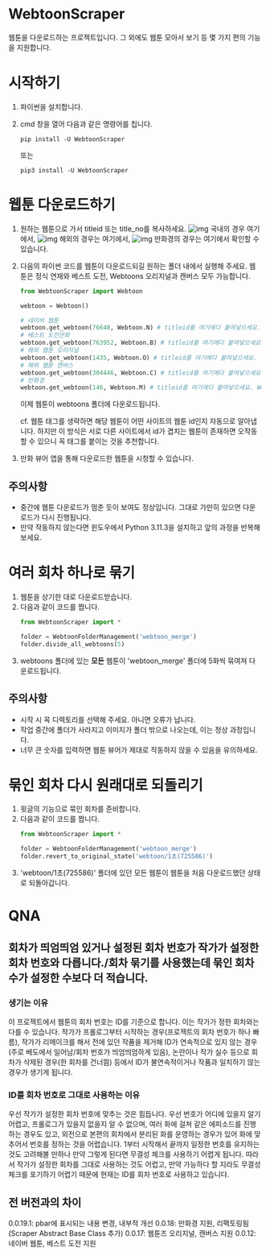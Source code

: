# WebtoonScraper

웹툰을 다운로드하는 프로젝트입니다. 그 외에도 웹툰 모아서 보기 등 몇 가지 편의 기능을 지원합니다.

# 시작하기

1. 파이썬을 설치합니다.
2. cmd 창을 열어 다음과 같은 명령어를 칩니다.

   ```
   pip install -U WebtoonScraper
   ```

   또는

   ```
   pip3 install -U WebtoonScraper
   ```

# 웹툰 다운로드하기

1. 원하는 웹툰으로 가서 titleid 또는 title_no를 복사하세요.
   ![img](titleid_from_nw.png)
   국내의 경우 여기에서,
   ![img](title_no_from_webtoons.com.png)
   해외의 경우는 여기에서,
   ![img](number_from_manhwakyung.png)
   만화경의 경우는 여기에서 확인할 수 있습니다.
2. 다음의 파이썬 코드를 웹툰이 다운로드되길 원하는 폴더 내에서 실행해 주세요. 웹툰은 정식 연재와 베스트 도전, Webtoons 오리지널과 캔버스 모두 가능합니다.

   ```python
   from WebtoonScraper import Webtoon

   webtoon = Webtoon()

   # 네이버 웹툰
   webtoon.get_webtoon(76648, Webtoon.N) # titleid를 여기에다 붙여넣으세요.
   # 베스트 도전만화
   webtoon.get_webtoon(763952, Webtoon.B) # titleid를 여기에다 붙여넣으세요.
   # 해외 웹툰 오리지널
   webtoon.get_webtoon(1435, Webtoon.O) # titleid를 여기에다 붙여넣으세요.
   # 해외 웹툰 캔버스
   webtoon.get_webtoon(304446, Webtoon.C) # titleid를 여기에다 붙여넣으세요.
   # 만화경
   webtoon.get_webtoon(146, Webtoon.M) # titleid를 여기에다 붙여넣으세요. Webtoon.T 태그도 사용 가능합니다.
   ```

   이제 웹툰이 webtoons 폴더에 다운로드됩니다.

   cf. 웹툰 태그를 생략하면 해당 웹툰이 어떤 사이트의 웹툰 id인지 자동으로 알아냅니다. 하지만 이 방식은 서로 다른 사이트에서 id가 겹치는 웹툰이 존재하면 오작동할 수 있으니 꼭 태그를 붙이는 것을 추천합니다.
3. 만화 뷰어 앱을 통해 다운로드한 웹툰을 시청할 수 있습니다.

## 주의사항

* 중간에 웹툰 다운로드가 멈춘 듯이 보여도 정상입니다. 그대로 가만히 있으면 다운로드가 다시 진행됩니다.
* 만약 작동하지 않는다면 윈도우에서 Python 3.11.3을 설치하고 앞의 과정을 반복해 보세요.

# 여러 회차 하나로 묶기

1. 웹툰을 상기한 대로 다운로드받습니다.
2. 다음과 같이 코드를 짭니다.
   ```python
   from WebtoonScraper import *

   folder = WebtoonFolderManagement('webtoon_merge')
   folder.divide_all_webtoons(5)
   ```
3. webtoons 폴더에 있는 **모든** 웹툰이 'webtoon_merge' 폴더에 5화씩 묶여져 다운로드됩니다.

## 주의사항

* 시작 시 꼭 디렉토리를 선택해 주세요. 아니면 오류가 납니다.
* 작업 중간에 폴더가 사라지고 이미지가 폴더 밖으로 나오는데, 이는 정상 과정입니다.
* 너무 큰 숫자를 입력하면 웹툰 뷰어가 제대로 작동하지 않을 수 있음을 유의하세요.

# 묶인 회차 다시 원래대로 되돌리기

1. 윗글의 기능으로 묶인 회차를 준비합니다.
2. 다음과 같이 코드를 짭니다.
   ```python
   from WebtoonScraper import *

   folder = WebtoonFolderManagement('webtoon_merge')
   folder.revert_to_original_state('webtoon/1초(725586)')
   ```
3. 'webtoon/1초(725586)' 폴더에 있던 모든 웹툰이 웹툰을 처음 다운로드했던 상태로 되돌아갑니다.

# QNA

## 회차가 띄엄띄엄 있거나 설정된 회차 번호가 작가가 설정한 회차 번호와 다릅니다./회차 묶기를 사용했는데 묶인 회차 수가 설정한 수보다 더 적습니다.

### 생기는 이유

이 프로젝트에서 웹툰의 회차 번호는 ID를 기준으로 합니다. 이는 작가가 정한 회차와는 다를 수 있습니다. 작가가 프롤로그부터 시작하는 경우(프로젝트의 회차 번호가 하나 빠름), 작가가 리메이크를 해서 전에 있던 작품을 제거해 ID가 연속적으로 있지 않는 경우(주로 베도에서 일어남/회차 번호가 띄엄띄엄하게 있음), 논란이나 작가 실수 등으로 회차가 삭제된 경우(한 회차를 건너띔) 등에서 ID가 불연속적이거나 작품과 일치하기 않는 경우가 생기게 됩니다.

### ID를 회차 번호로 그대로 사용하는 이유

우선 작가가 설정한 회차 번호에 맞추는 것은 힘듭니다. 우선 번호가 어디에 있을지 알기 어렵고, 프롤로그가 있을지 없을지 알 수 없으며, 여러 화에 걸쳐 같은 에피소드를 진행하는 경우도 있고, 외전으로 본편의 회차에서 분리된 화를 운영하는 경우가 있어 화에 맞추어서 번호를 정하는 것을 어렵습니다.
1부터 시작해서 끝까지 일정한 번호를 유지하는 것도 고려해볼 만하나 만약 그렇게 된다면 무결성 체크를 사용하기 어렵게 됩니다.
따라서 작가가 설정한 회차를 그대로 사용하는 것도 어렵고, 만약 가능하다 할 지라도 무결성 체크를 포기하기 어렵기 때문에 현재는 ID를 회차 번호로 사용하고 있습니다.

## 전 버전과의 차이
0.0.19.1: pbar에 표시되는 내용 변경, 내부적 개선
0.0.18: 만화경 지원, 리팩토링됨(Scraper Abstract Base Class 추가)
0.0.17: 웹툰즈 오리지널, 캔버스 지원
0.0.12: 네이버 웹툰, 베스트 도전 지원